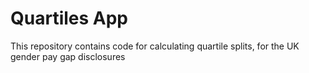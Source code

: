 # Quartiles App

This repository contains code for calculating quartile splits, for the UK gender pay gap disclosures 
